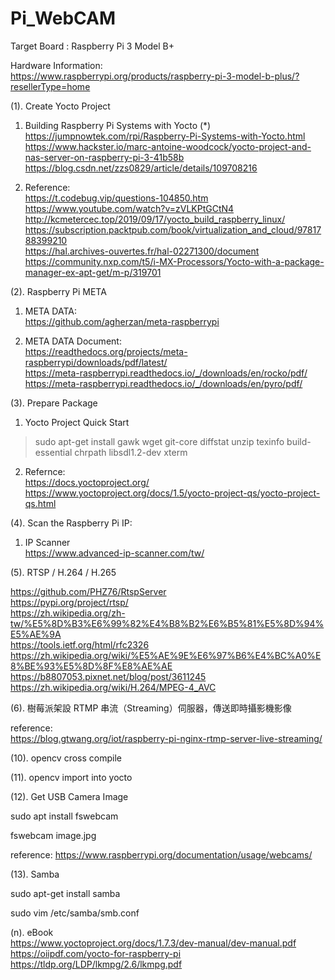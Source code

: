 # Pi_WebCAM

Target Board : Raspberry Pi 3 Model B+

Hardware Information:  
https://www.raspberrypi.org/products/raspberry-pi-3-model-b-plus/?resellerType=home  

(1). Create Yocto Project

1. Building Raspberry Pi Systems with Yocto (*)  
https://jumpnowtek.com/rpi/Raspberry-Pi-Systems-with-Yocto.html  
https://www.hackster.io/marc-antoine-woodcock/yocto-project-and-nas-server-on-raspberry-pi-3-41b58b  
https://blog.csdn.net/zzs0829/article/details/109708216  

2. Reference:    
https://t.codebug.vip/questions-104850.htm  
https://www.youtube.com/watch?v=zVLKPtGCtN4  
http://kcmetercec.top/2019/09/17/yocto_build_raspberry_linux/  
https://subscription.packtpub.com/book/virtualization_and_cloud/9781788399210  
https://hal.archives-ouvertes.fr/hal-02271300/document  
https://community.nxp.com/t5/i-MX-Processors/Yocto-with-a-package-manager-ex-apt-get/m-p/319701  

(2). Raspberry Pi META  

1. META DATA:  
https://github.com/agherzan/meta-raspberrypi

2. META DATA Document:  
https://readthedocs.org/projects/meta-raspberrypi/downloads/pdf/latest/  
https://meta-raspberrypi.readthedocs.io/_/downloads/en/rocko/pdf/   
https://meta-raspberrypi.readthedocs.io/_/downloads/en/pyro/pdf/   

(3). Prepare Package   
 
1. Yocto Project Quick Start  

> sudo apt-get install gawk wget git-core diffstat unzip texinfo build-essential chrpath libsdl1.2-dev xterm

2. Refernce:  
https://docs.yoctoproject.org/   
https://www.yoctoproject.org/docs/1.5/yocto-project-qs/yocto-project-qs.html   

(4). Scan the Raspberry Pi IP:  

1. IP Scanner  
https://www.advanced-ip-scanner.com/tw/ 

(5). RTSP / H.264 / H.265

https://github.com/PHZ76/RtspServer  
https://pypi.org/project/rtsp/  
https://zh.wikipedia.org/zh-tw/%E5%8D%B3%E6%99%82%E4%B8%B2%E6%B5%81%E5%8D%94%E5%AE%9A   
https://tools.ietf.org/html/rfc2326  
https://zh.wikipedia.org/wiki/%E5%AE%9E%E6%97%B6%E4%BC%A0%E8%BE%93%E5%8D%8F%E8%AE%AE  
https://b8807053.pixnet.net/blog/post/3611245  
https://zh.wikipedia.org/wiki/H.264/MPEG-4_AVC  

(6). 樹莓派架設 RTMP 串流（Streaming）伺服器，傳送即時攝影機影像

reference:  
https://blog.gtwang.org/iot/raspberry-pi-nginx-rtmp-server-live-streaming/

(10). opencv cross compile

(11). opencv import into yocto

(12). Get USB Camera Image

sudo apt install fswebcam

fswebcam image.jpg

reference:
https://www.raspberrypi.org/documentation/usage/webcams/

(13).  Samba

sudo apt-get install samba

sudo vim /etc/samba/smb.conf

(n). eBook  
https://www.yoctoproject.org/docs/1.7.3/dev-manual/dev-manual.pdf  	
https://oiipdf.com/yocto-for-raspberry-pi	
https://tldp.org/LDP/lkmpg/2.6/lkmpg.pdf	







 

